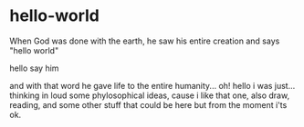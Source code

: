 # hello-world
When God was done with the earth, he saw his entire creation and says "hello world"

hello say him

and with that word he gave life to the entire humanity... oh! hello i was just... thinking in loud some phylosophical ideas, cause i like that one, also draw, reading, and some other stuff that could be here but from the moment i'ts ok.
